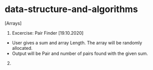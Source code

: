 # data-structure-and-algorithms

[Arrays]

1. Excercise: Pair Finder [19.10.2020]
- User gives a sum and array Length. The array will be randomly allocated.
- Output will be Pair and number of pairs found with the given sum.

2. 
